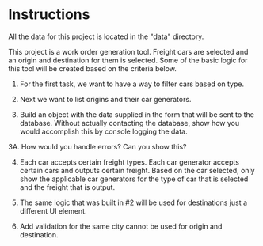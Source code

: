 # Instructions

All the data for this project is located in the "data" directory.

This project is a work order generation tool. Freight cars are selected and an origin and destination for them is selected. Some of the basic logic for this tool will be created based on the criteria below.

1. For the first task, we want to have a way to filter cars based on type.

2. Next we want to list origins and their car generators.

3. Build an object with the data supplied in the form that will be sent to the database. Without actually contacting the database, show how you would accomplish this by console logging the data.

3A. How would you handle errors? Can you show this?

4. Each car accepts certain freight types. Each car generator accepts certain cars and outputs certain freight. Based on the car selected, only show the applicable car generators for the type of car that is selected and the freight that is output.

5. The same logic that was built in #2 will be used for destinations just a different UI element.

6. Add validation for the same city cannot be used for origin and destination.
